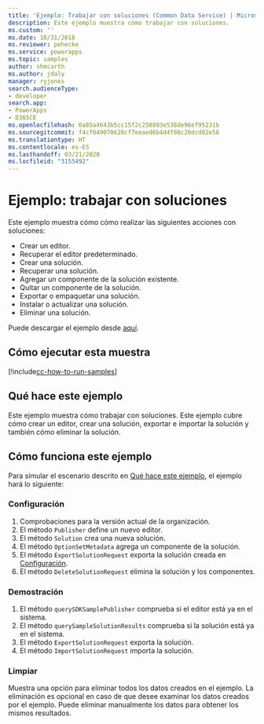 ```yaml
---
title: 'Ejemplo: Trabajar con soluciones (Common Data Service) | Microsoft Docs'
description: Este ejemplo muestra cómo trabajar con soluciones.
ms.custom: ''
ms.date: 10/31/2018
ms.reviewer: pehecke
ms.service: powerapps
ms.topic: samples
author: shmcarth
ms.author: jdaly
manager: ryjones
search.audienceType:
- developer
search.app:
- PowerApps
- D365CE
ms.openlocfilehash: 6a85a4643b5cc15f2c258893e538de96ef95231b
ms.sourcegitcommit: f4cf849070628cf7eeaed6b4d4f08c20dcd02e58
ms.translationtype: HT
ms.contentlocale: es-ES
ms.lasthandoff: 03/21/2020
ms.locfileid: "3155492"
---
```

# <a name="sample-work-with-solutions"></a>Ejemplo: trabajar con soluciones

<!-- https://docs.microsoft.com/dynamics365/customer-engagement/developer/sample-work-solutions -->

Este ejemplo muestra cómo cómo realizar las siguientes acciones con soluciones:

- Crear un editor.
- Recuperar el editor predeterminado.
- Crear una solución.
- Recuperar una solución.
- Agregar un componente de la solución existente.
- Quitar un componente de la solución.
- Exportar o empaquetar una solución.
- Instalar o actualizar una solución.
- Eliminar una solución.

Puede descargar el ejemplo desde [aquí](https://github.com/Microsoft/PowerApps-Samples/tree/master/cds/orgsvc/C%23/WorkwithSolutions).

## <a name="how-to-run-this-sample"></a>Cómo ejecutar esta muestra

[!include[cc-how-to-run-samples](../../includes/cc-how-to-run-samples.md)]

## <a name="what-this-sample-does"></a>Qué hace este ejemplo

Este ejemplo muestra cómo trabajar con soluciones. Este ejemplo cubre cómo crear un editor, crear una solución, exportar e importar la solución y también cómo eliminar la solución.

## <a name="how-this-sample-works"></a>Cómo funciona este ejemplo

Para simular el escenario descrito en [Qué hace este ejemplo](#what-this-sample-does), el ejemplo hará lo siguiente:

### <a name="setup"></a>Configuración

1. Comprobaciones para la versión actual de la organización.
1. El método `Publisher` define un nuevo editor. 
1. El método `Solution` crea una nueva solución.
1. El método `OptionSetMetadata` agrega un componente de la solución.
1. El método `ExportSolutionRequest` exporta la solución creada en [Configuración](#setup).
1. El método `DeleteSolutionRequest` elimina la solución y los componentes.

### <a name="demonstrate"></a>Demostración

1. El método `querySDKSamplePublisher` comprueba si el editor está ya en el sistema.
1. El método `querySampleSolutionResults` comprueba si la solución está ya en el sistema.
1. El método `ExportSolutionRequest` exporta la solución.
1. El método `ImportSolutionRequest` importa la solución.

### <a name="clean-up"></a>Limpiar

Muestra una opción para eliminar todos los datos creados en el ejemplo. La eliminación es opcional en caso de que desee examinar los datos creados por el ejemplo. Puede eliminar manualmente los datos para obtener los mismos resultados.
